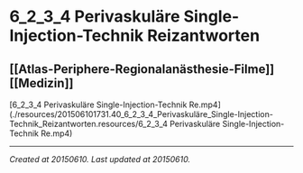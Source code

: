 # 6_2_3_4 Perivaskuläre Single-Injection-Technik Reizantworten
 [[Atlas-Periphere-Regionalanästhesie-Filme]] [[Medizin]] 
---



[6\_2\_3\_4 Perivaskuläre Single-Injection-Technik Re.mp4](./resources/201506101731.40_6_2_3_4_Perivaskuläre_Single-Injection-Technik_Reizantworten.resources/6_2_3_4 Perivaskuläre Single-Injection-Technik Re.mp4)

---

_Created at 20150610._
_Last updated at 20150610._



